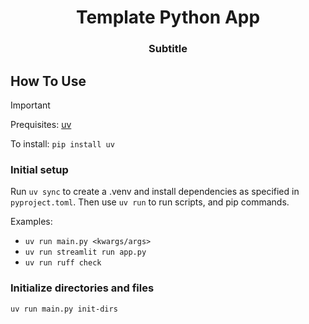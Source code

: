 <h1 align="center"> Template Python App </h1>
<h3 align="center"> Subtitle </h3>


## How To Use

> [!IMPORTANT]
>
> Prequisites: [uv](https://docs.astral.sh/uv/getting-started/installation/)
>
> To install: `pip install uv`

### Initial setup

Run `uv sync` to create a .venv and install dependencies as specified in `pyproject.toml`. Then use `uv run` to run scripts, and pip commands.

Examples:

- `uv run main.py <kwargs/args>`
- `uv run streamlit run app.py`
- `uv run ruff check`

### Initialize directories and files

`uv run main.py init-dirs`
